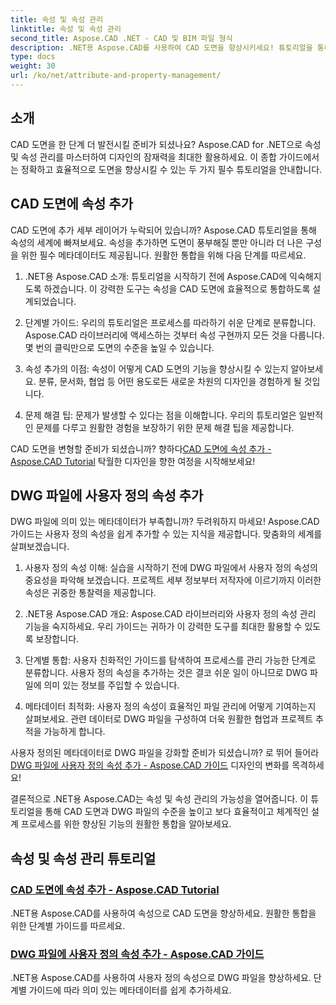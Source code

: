 ```yaml
---
title: 속성 및 속성 관리
linktitle: 속성 및 속성 관리
second_title: Aspose.CAD .NET - CAD 및 BIM 파일 형식
description: .NET용 Aspose.CAD를 사용하여 CAD 도면을 향상시키세요! 튜토리얼을 통해 속성과 사용자 정의 속성을 원활하게 추가하는 방법을 알아보세요. 손쉽게 디자인을 향상시켜 보세요.
type: docs
weight: 30
url: /ko/net/attribute-and-property-management/
---
```



## 소개

CAD 도면을 한 단계 더 발전시킬 준비가 되셨나요? Aspose.CAD for .NET으로 속성 및 속성 관리를 마스터하여 디자인의 잠재력을 최대한 활용하세요. 이 종합 가이드에서는 정확하고 효율적으로 도면을 향상시킬 수 있는 두 가지 필수 튜토리얼을 안내합니다.

## CAD 도면에 속성 추가

CAD 도면에 추가 세부 레이어가 누락되어 있습니까? Aspose.CAD 튜토리얼을 통해 속성의 세계에 빠져보세요. 속성을 추가하면 도면이 풍부해질 뿐만 아니라 더 나은 구성을 위한 필수 메타데이터도 제공됩니다. 원활한 통합을 위해 다음 단계를 따르세요.

1. .NET용 Aspose.CAD 소개: 튜토리얼을 시작하기 전에 Aspose.CAD에 익숙해지도록 하겠습니다. 이 강력한 도구는 속성을 CAD 도면에 효율적으로 통합하도록 설계되었습니다.

2. 단계별 가이드: 우리의 튜토리얼은 프로세스를 따라하기 쉬운 단계로 분류합니다. Aspose.CAD 라이브러리에 액세스하는 것부터 속성 구현까지 모든 것을 다룹니다. 몇 번의 클릭만으로 도면의 수준을 높일 수 있습니다.

3. 속성 추가의 이점: 속성이 어떻게 CAD 도면의 기능을 향상시킬 수 있는지 알아보세요. 분류, 문서화, 협업 등 어떤 용도로든 새로운 차원의 디자인을 경험하게 될 것입니다.

4. 문제 해결 팁: 문제가 발생할 수 있다는 점을 이해합니다. 우리의 튜토리얼은 일반적인 문제를 다루고 원활한 경험을 보장하기 위한 문제 해결 팁을 제공합니다.

 CAD 도면을 변형할 준비가 되셨습니까? 향하다[CAD 도면에 속성 추가 - Aspose.CAD Tutorial](./adding-attributes-to-cad-drawings/) 탁월한 디자인을 향한 여정을 시작해보세요!

## DWG 파일에 사용자 정의 속성 추가

DWG 파일에 의미 있는 메타데이터가 부족합니까? 두려워하지 마세요! Aspose.CAD 가이드는 사용자 정의 속성을 쉽게 추가할 수 있는 지식을 제공합니다. 맞춤화의 세계를 살펴보겠습니다.

1. 사용자 정의 속성 이해: 실습을 시작하기 전에 DWG 파일에서 사용자 정의 속성의 중요성을 파악해 보겠습니다. 프로젝트 세부 정보부터 저작자에 이르기까지 이러한 속성은 귀중한 통찰력을 제공합니다.

2. .NET용 Aspose.CAD 개요: Aspose.CAD 라이브러리와 사용자 정의 속성 관리 기능을 숙지하세요. 우리 가이드는 귀하가 이 강력한 도구를 최대한 활용할 수 있도록 보장합니다.

3. 단계별 통합: 사용자 친화적인 가이드를 탐색하여 프로세스를 관리 가능한 단계로 분류합니다. 사용자 정의 속성을 추가하는 것은 결코 쉬운 일이 아니므로 DWG 파일에 의미 있는 정보를 주입할 수 있습니다.

4. 메타데이터 최적화: 사용자 정의 속성이 효율적인 파일 관리에 어떻게 기여하는지 살펴보세요. 관련 데이터로 DWG 파일을 구성하여 더욱 원활한 협업과 프로젝트 추적을 가능하게 합니다.

 사용자 정의된 메타데이터로 DWG 파일을 강화할 준비가 되셨습니까? 로 뛰어 들어라[DWG 파일에 사용자 정의 속성 추가 - Aspose.CAD 가이드](./adding-custom-properties-to-dwg/) 디자인의 변화를 목격하세요!

결론적으로 .NET용 Aspose.CAD는 속성 및 속성 관리의 가능성을 열어줍니다. 이 튜토리얼을 통해 CAD 도면과 DWG 파일의 수준을 높이고 보다 효율적이고 체계적인 설계 프로세스를 위한 향상된 기능의 원활한 통합을 알아보세요.
## 속성 및 속성 관리 튜토리얼
### [CAD 도면에 속성 추가 - Aspose.CAD Tutorial](./adding-attributes-to-cad-drawings/)
.NET용 Aspose.CAD를 사용하여 속성으로 CAD 도면을 향상하세요. 원활한 통합을 위한 단계별 가이드를 따르세요.
### [DWG 파일에 사용자 정의 속성 추가 - Aspose.CAD 가이드](./adding-custom-properties-to-dwg/)
.NET용 Aspose.CAD를 사용하여 사용자 정의 속성으로 DWG 파일을 향상하세요. 단계별 가이드에 따라 의미 있는 메타데이터를 쉽게 추가하세요.